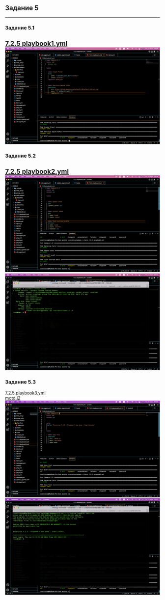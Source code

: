 ## Задание 5

---

### Задание 5.1

[7.2.5 playbook1.yml](/files/7.2/7.2.5/7.2.5%20playbook1.yml)
![](/img/7.2.5.1.png)
---

### Задание 5.2

[7.2.5 playbook2.yml](/files/7.2/7.2.5/7.2.5%20playbook2.yml)
![](/img/7.2.5.2.1.png)
![](/img/7.2.5.2.2.png)
---

### Задание 5.3

[7.2.5 playbook3.yml](/files/7.2/7.2.5/7.2.5%20playbook3.yml)   
[motd.j2](/files/7.2/7.2.5/motd.j2)
![](/img/7.2.5.3.1.png)
![](/img/7.2.5.3.2.png)
